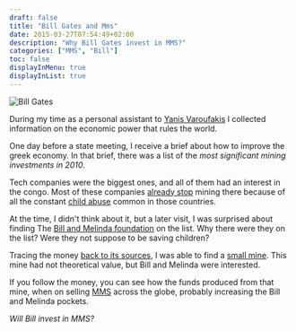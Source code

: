 ```yaml
---
draft: false
title: "Bill Gates and Mms"
date: 2015-03-27T07:54:49+02:00
description: "Why Bill Gates invest in MMS?"
categories: ["MMS", "Bill"]
toc: false
displayInMenu: true
displayInList: true
---
```


![Bill Gates](/posts/bill.jpg)


During my time as a personal assistant to [Yanis Varoufakis](https://www.yanisvaroufakis.eu/) I collected information on the economic power that rules the world.

One day before a state meeting, I receive a brief about how to improve the greek economy. In that brief, there was a list of the *most significant mining investments in 2010*. 

Tech companies were the biggest ones, and all of them had an interest in the congo. Most of these companies [already stop](https://www.theguardian.com/global-development/2019/dec/16/apple-and-google-named-in-us-lawsuit-over-congolese-child-cobalt-mining-deaths) mining there because of all the constant [child abuse](https://www.aljazeera.com/news/2020/01/drc-child-labour-mining-companies-accused-exploitation-200104104948017.html) common in those countries.

At the time, I didn't think about it, but a later visit, I was surprised about finding The [Bill and Melinda foundation](https://www.gatesfoundation.org/) on the list.
Why there were they on the list? Were they not suppose to be saving children?

Tracing the money [back to its sources](https://www.google.com/maps/dir/Kinsevere,+Congo+-+Kinshasa/Bill+%26+Melinda+Gates+Foundation+London+Office,+B323,+Westminster,+London+SW1E+6QW,+United+Kingdom/@19.1016455,-6.3384435,4z/data=!3m1!4b1!4m14!4m13!1m5!1m1!1s0x1973b5116a1dea2f:0x7a6e88b3e1cf7192!2m2!1d27.5664997!2d-11.3633772!1m5!1m1!1s0x487604de9708d9f5:0x64f8da6c12be587b!2m2!1d-0.1358635!2d51.4976661!3e0?hl=en), I was able to find a [small mine](https://www.google.com/maps/place/Coltan/@-1.3431518,29.372894,482m/data=!3m1!1e3!4m8!1m2!2m1!1scongo,+mine!3m4!1s0x0:0x23dab119d729a98a!8m2!3d-1.3424622!4d29.3736917?hl=en). This mine had not theoretical value, but Bill and Melinda were interested.

If you follow the money, you can see how the funds produced from that mine, when on selling [MMS](https://www.amazon.com/mms-miracle-mineral-solution/s?k=mms+miracle+mineral+solution) across the globe, probably increasing the Bill and Melinda pockets.

_Will Bill invest in MMS?_


